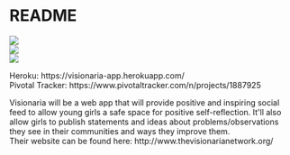 <h1>README</h1>

<p><a href="https://codeclimate.com/github/joannangx/visionaria_app"><img src="https://codeclimate.com/github/joannangx/visionaria_app/badges/gpa.svg" /></a> <br>
<img src="https://travis-ci.org/joannangx/visionaria_app.svg?branch=master"/> <br>
<a href="https://codeclimate.com/github/joannangx/visionaria_app/coverage"><img src="https://codeclimate.com/github/joannangx/visionaria_app/badges/coverage.svg" /></a></p>

<p>Heroku: https://visionaria-app.herokuapp.com/ <br>
Pivotal Tracker: https://www.pivotaltracker.com/n/projects/1887925</p>

<p>Visionaria will be a web app that will provide positive and inspiring social feed to allow young girls a safe space 
for positive self-reflection. It'll also allow girls to publish statements and ideas about problems/observations 
they see in their communities and ways they improve them. <br>
Their website can be found here: http://www.thevisionarianetwork.org/</p>